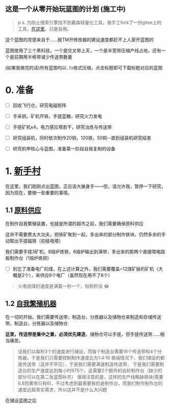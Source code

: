 这是一个从零开始玩蓝图的计划 (施工中)
---

> p.s. 为防止搜索引擎找不到戴森球量化工具，我手工fork了一份gitee上的工具，[在这里](./)，只是自用。

这个蓝图的灵感来自于……我TM开修改器的建设速度都赶不上人家开蓝图的

蓝图使用了三个黑科技，一个是交叉带上天，一个是半宽带压缩产线占地，还有一个是前期用半格带减少传送带数量

(如果我做完的话)所有蓝图均以`.7z`格式压缩，点击标题即可下载标题对应的蓝图

# 0. 准备

 - [ ] 回收飞行仓，研究电磁矩阵
 - [ ] 手采铜，矿机开铁，手搓蓝糖，研究火力发电
 - [ ] 手搓矿机x4，电力感应塔若干，研究冶炼与传送带

 - [ ] 研究组装机，同时依次制作20铜，120铁，50铜--直到组装机研究结束
 - [ ] 研究机甲核心与蓝图，准备第一阶段自我复制的设备

# 1. [新手村](./新手村.xz)

在这里，我们刚刚点出蓝图，正应该大展身手——但，请允许我，暂停一下研究，因为现在，要做一些重要的事情。

## 1.1 [原料供应](./原料供应.xz)

在制作自我繁殖装置，也就是所谓的超市之前，我们需要确保原料供应

这并不需要费太大功夫，把铁矿聚到一起，多出来的部分制作铁块，仍然多余的手动取出手搓磁铁（初级电塔）

我们需要手搓3矿机，8熔炉炼铁，6熔炉输出到满带，多出来的那两个直接喂电路板制作台（1熔炉炼铜）

 - [ ] 别忘了准备电厂的煤，在上述计算之外，我们需要覆盖~12煤矿脉的矿机（大概是2个），来供应6个电厂（虽然现在用不了6个）

> 火电烧煤的速度是满载一秒一个，俗称秒没 :joy:

## 1.2 [自我繁殖机器](./自我繁殖机器.7z)

在一切的开始，我们需要传送带，制造台，分拣器以及储物仓来制造和存储传送带，制造台，分拣器以及储物仓

**这里，传送带是重中之重，必须优先建造**，储物仓可以手搓，但手搓传送带……相当痛苦。

> 设我们以每秒3个的速度进行铺设，而每个制造台需要16个传送带和4个分拣器，于是我们只需要控制制作速度比为1:4:16
> 极端情况下，我们铺设的都是传送带（这并不罕见），于是我们需要满速制造传送带，
> 于是我们需要制造台的生产速度达到每小时675个，这需要2个额外的齿轮制作台（缺少的部分可以在第二张蓝图补齐）
> 值得注意的是，这样的生产线略缺铁块(需要6.8而黄带只有6)，不过考虑到最需要铁的是制作台，而我们制作制作台的速度远超真实需求，所以这并不是什么大问题

在铺设蓝图之后

